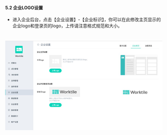 #### 5.2 企业LOGO设置
* 进入企业后台，点击【企业设置】-【企业标识】，你可以在此修改主页显示的企业logo和登录页的logo，上传请注意格式规范和大小。

# ![](/assets/5.2企业logo设置.jpg)